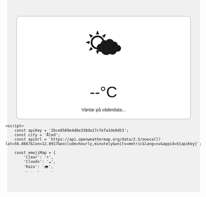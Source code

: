<!DOCTYPE html>
<html lang="sv">
<head>
    <meta charset="UTF-8">
    <meta name="viewport" content="width=device-width, initial-scale=1.0">
    <title>Väder i Åled</title>
    <style>
        body {
            font-family: Arial, sans-serif;
            width: 1177px;
            height: 504px;
            background-color: #f0f0f0;
            display: flex;
            flex-direction: column;
            justify-content: center;
            align-items: center;
        }
        .weather-widget {
            text-align: center;
            border: 2px solid #ccc;
            padding: 20px;
            border-radius: 10px;
            background-color: #fff;
            width: 100%;
        }
        .emoji {
            font-size: 100px;
        }
        .temperature {
            font-size: 48px;
            margin: 20px 0;
        }
        .forecast {
            display: flex;
            justify-content: space-between;
        }
        .forecast-day {
            text-align: center;
            margin: 10px;
        }
        .forecast-day p {
            margin: 5px 0;
        }
    </style>
</head>
<body>
    <div class="weather-widget">
        <div id="current-weather">
            <div class="emoji">🌤️</div>
            <div class="temperature">--°C</div>
            <div class="description">Väntar på väderdata...</div>
        </div>
        <div class="forecast" id="forecast">
            <!-- 7-day forecast will be displayed here -->
        </div>
    </div>

    <script>
        const apiKey = '2bce8589e4d6e338da17cfefa1de9d53';
        const city = 'Åled';
        const apiUrl = `https://api.openweathermap.org/data/2.5/onecall?lat=56.8667&lon=12.8917&exclude=hourly,minutely&units=metric&lang=sv&appid=${apiKey}`;
        
        const emojiMap = {
            'Clear': '☀️',
            'Clouds': '☁️',
            'Rain': '🌧️',
            'Drizzle': '🌦️',
            'Thunderstorm': '⛈️',
            'Snow': '❄️',
            'Mist': '🌫️'
        };

        async function fetchWeather() {
            const response = await fetch(apiUrl);
            const data = await response.json();

            // Set current weather
            const currentWeather = data.current;
            const currentWeatherEmoji = emojiMap[currentWeather.weather[0].main] || '❓';
            document.querySelector('#current-weather .emoji').textContent = currentWeatherEmoji;
            document.querySelector('#current-weather .temperature').textContent = `${Math.round(currentWeather.temp)}°C`;
            document.querySelector('#current-weather .description').textContent = currentWeather.weather[0].description;

            // Set forecast
            const forecastElement = document.getElementById('forecast');
            forecastElement.innerHTML = ''; // Clear forecast first

            data.daily.slice(0, 7).forEach(day => {
                const forecastDay = document.createElement('div');
                forecastDay.classList.add('forecast-day');
                
                const weatherEmoji = emojiMap[day.weather[0].main] || '❓';
                const tempMin = Math.round(day.temp.min);
                const tempMax = Math.round(day.temp.max);
                const date = new Date(day.dt * 1000).toLocaleDateString('sv-SE', { weekday: 'long' });

                forecastDay.innerHTML = `
                    <p>${date}</p>
                    <p class="emoji">${weatherEmoji}</p>
                    <p>${tempMin}°C / ${tempMax}°C</p>
                `;
                forecastElement.appendChild(forecastDay);
            });
        }

        fetchWeather();
    </script>
</body>
</html>
